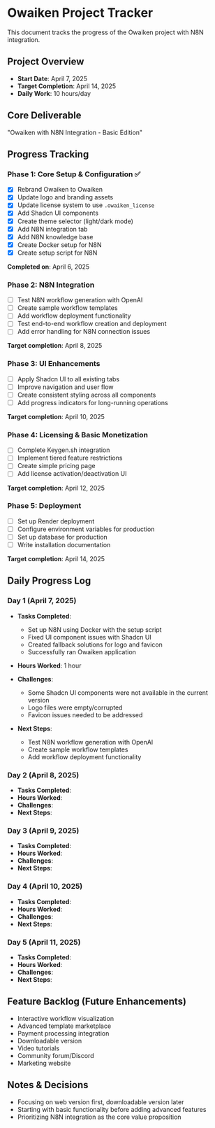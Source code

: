 # Owaiken Project Tracker

This document tracks the progress of the Owaiken project with N8N integration.

## Project Overview
- **Start Date**: April 7, 2025
- **Target Completion**: April 14, 2025
- **Daily Work**: 10 hours/day

## Core Deliverable
"Owaiken with N8N Integration - Basic Edition"

## Progress Tracking

### Phase 1: Core Setup & Configuration ✅
- [x] Rebrand Owaiken to Owaiken
- [x] Update logo and branding assets
- [x] Update license system to use `.owaiken_license`
- [x] Add Shadcn UI components
- [x] Create theme selector (light/dark mode)
- [x] Add N8N integration tab
- [x] Add N8N knowledge base
- [x] Create Docker setup for N8N
- [x] Create setup script for N8N

**Completed on**: April 6, 2025

### Phase 2: N8N Integration
- [ ] Test N8N workflow generation with OpenAI
- [ ] Create sample workflow templates
- [ ] Add workflow deployment functionality
- [ ] Test end-to-end workflow creation and deployment
- [ ] Add error handling for N8N connection issues

**Target completion**: April 8, 2025

### Phase 3: UI Enhancements
- [ ] Apply Shadcn UI to all existing tabs
- [ ] Improve navigation and user flow
- [ ] Create consistent styling across all components
- [ ] Add progress indicators for long-running operations

**Target completion**: April 10, 2025

### Phase 4: Licensing & Basic Monetization
- [ ] Complete Keygen.sh integration
- [ ] Implement tiered feature restrictions
- [ ] Create simple pricing page
- [ ] Add license activation/deactivation UI

**Target completion**: April 12, 2025

### Phase 5: Deployment
- [ ] Set up Render deployment
- [ ] Configure environment variables for production
- [ ] Set up database for production
- [ ] Write installation documentation

**Target completion**: April 14, 2025

## Daily Progress Log

### Day 1 (April 7, 2025)
- **Tasks Completed**:
  - Set up N8N using Docker with the setup script
  - Fixed UI component issues with Shadcn UI
  - Created fallback solutions for logo and favicon
  - Successfully ran Owaiken application

- **Hours Worked**: 1 hour
- **Challenges**:
  - Some Shadcn UI components were not available in the current version
  - Logo files were empty/corrupted
  - Favicon issues needed to be addressed
- **Next Steps**:
  - Test N8N workflow generation with OpenAI
  - Create sample workflow templates
  - Add workflow deployment functionality

### Day 2 (April 8, 2025)
- **Tasks Completed**:
- **Hours Worked**: 
- **Challenges**:
- **Next Steps**:

### Day 3 (April 9, 2025)
- **Tasks Completed**:
- **Hours Worked**: 
- **Challenges**:
- **Next Steps**:

### Day 4 (April 10, 2025)
- **Tasks Completed**:
- **Hours Worked**: 
- **Challenges**:
- **Next Steps**:

### Day 5 (April 11, 2025)
- **Tasks Completed**:
- **Hours Worked**: 
- **Challenges**:
- **Next Steps**:

## Feature Backlog (Future Enhancements)
- Interactive workflow visualization
- Advanced template marketplace
- Payment processing integration
- Downloadable version
- Video tutorials
- Community forum/Discord
- Marketing website

## Notes & Decisions
- Focusing on web version first, downloadable version later
- Starting with basic functionality before adding advanced features
- Prioritizing N8N integration as the core value proposition
